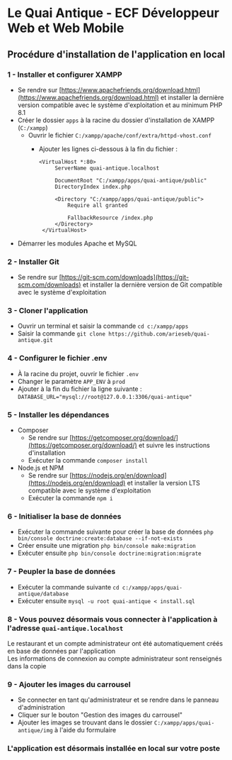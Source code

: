 # Le Quai Antique - ECF Développeur Web et Web Mobile

## Procédure d'installation de l'application en local

### 1 - Installer et configurer XAMPP
 - Se rendre sur [https://www.apachefriends.org/download.html](https://www.apachefriends.org/download.html)
et installer la dernière version compatible avec le système d'exploitation et au minimum PHP 8.1
 - Créer le dossier `apps` à la racine du dossier d'installation de XAMPP
   (`C:/xampp`)
   - Ouvrir le fichier `C:/xampp/apache/conf/extra/httpd-vhost.conf`
     - Ajouter les lignes ci-dessous à la fin du fichier :

           <VirtualHost *:80>
                ServerName quai-antique.localhost

                DocumentRoot "C:/xampp/apps/quai-antique/public"
                DirectoryIndex index.php

                <Directory "C:/xampp/apps/quai-antique/public">
                    Require all granted

                    FallbackResource /index.php
                </Directory>
            </VirtualHost>

 - Démarrer les modules Apache et MySQL

### 2 - Installer Git
 - Se rendre sur [https://git-scm.com/downloads](https://git-scm.com/downloads) et installer 
la dernière version de Git compatible avec le système d'exploitation

### 3 - Cloner l'application
 - Ouvrir un terminal et saisir la commande `cd c:/xampp/apps`
 - Saisir la commande `git clone https://github.com/arieseb/quai-antique.git`

### 4 - Configurer le fichier .env
 - À la racine du projet, ouvrir le fichier `.env`
 - Changer le paramètre `APP_ENV` à `prod`
 - Ajouter à la fin du fichier la ligne suivante : `DATABASE_URL="mysql://root@127.0.0.1:3306/quai-antique"`

### 5 - Installer les dépendances
 - Composer
   - Se rendre sur [https://getcomposer.org/download/](https://getcomposer.org/download/)
   et suivre les instructions d'installation
   - Exécuter la commande ``composer install``
 - Node.js et NPM
   - Se rendre sur [https://nodejs.org/en/download](https://nodejs.org/en/download) et installer la version LTS
   compatible avec le système d'exploitation
   - Exécuter la commande ``npm i``

### 6 - Initialiser la base de données
 - Exécuter la commande suivante pour créer la base de données ``php bin/console doctrine:create:database --if-not-exists``
 - Créer ensuite une migration ``php bin/console make:migration``
 - Exécuter ensuite ``php bin/console doctrine:migration:migrate``

### 7 - Peupler la base de données
 - Exécuter la commande suivante ``cd c:/xampp/apps/quai-antique/database``
 - Exécuter ensuite ``mysql -u root quai-antique < install.sql``

### 8 - Vous pouvez désormais vous connecter à l'application à l'adresse ``quai-antique.localhost``
Le restaurant et un compte administrateur ont été automatiquement créés en base de données
par l'application  
Les informations de connexion au compte administrateur sont renseignés dans la copie

### 9 - Ajouter les images du carrousel 
 - Se connecter en tant qu'administrateur et se rendre dans le panneau d'administration
 - Cliquer sur le bouton "Gestion des images du carrousel"
 - Ajouter les images se trouvant dans le dossier ``C:/xampp/apps/quai-antique/img`` à l'aide du formulaire

### L'application est désormais installée en local sur votre poste

